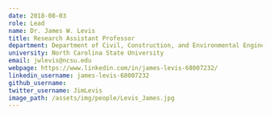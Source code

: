 ```yaml
---
date: 2018-08-03
role: Lead
name: Dr. James W. Levis
title: Research Assistant Professor
department: Department of Civil, Construction, and Environmental Engineering
university: North Carolina State University
email: jwlevis@ncsu.edu
webpage: https://www.linkedin.com/in/james-levis-68007232/
linkedin_username: james-levis-68007232
github_username:
twitter_username: JimLevis
image_path: /assets/img/people/Levis_James.jpg
---
```

